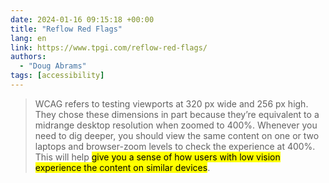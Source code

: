 ```yaml
---
date: 2024-01-16 09:15:18 +00:00
title: "Reflow Red Flags"
lang: en
link: https://www.tpgi.com/reflow-red-flags/
authors:
  - "Doug Abrams"
tags: [accessibility]
---
```


> WCAG refers to testing viewports at 320 px wide and 256 px high. They chose these dimensions in part because they’re equivalent to a midrange desktop resolution when zoomed to 400%. Whenever you need to dig deeper, you should view the same content on one or two laptops and browser-zoom levels to check the experience at 400%. This will help <mark>give you a sense of how users with low vision experience the content on similar devices</mark>.
